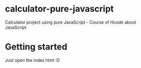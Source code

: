 # calculator-pure-javascript
Calculator project using pure JavaScript - Course of Hcode about JavaScript

# Getting started
Just open the index.html :D
